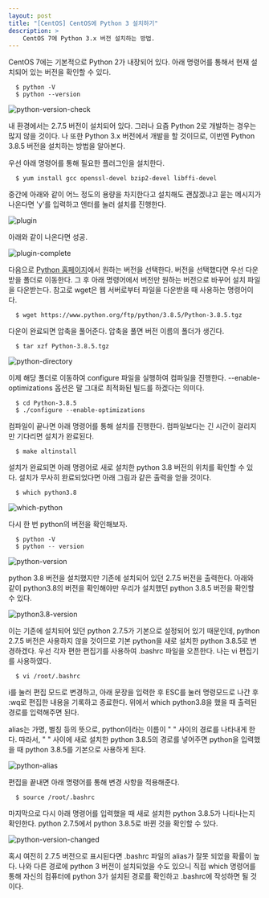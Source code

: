 ```yaml
---
layout: post
title: "[CentOS] CentOS에 Python 3 설치하기"
description: >
    CentOS 7에 Python 3.x 버전 설치하는 방법.
---
```


CentOS 7에는 기본적으로 Python 2가 내장되어 있다.
아래 명령어를 통해서 현재 설치되어 있는 버전을 확인할 수 있다.
```
  $ python -V
  $ python --version
```

![python-version-check](https://github.com/pyeon9/images-for-github-page/blob/main/setup/2021-04/04-14-CentOS-Python-install/01-python-version-check.png?raw=true)

내 환경에서는 2.7.5 버전이 설치되어 있다.
그러나 요즘 Python 2로 개발하는 경우는 많지 않을 것이다. 나 또한 Python 3.x 버전에서 개발을 할 것이므로, 이번엔 Python 3.8.5 버전을 설치하는 방법을 알아본다.

우선 아래 명령어를 통해 필요한 플러그인을 설치한다. 
```
  $ yum install gcc openssl-devel bzip2-devel libffi-devel
```
중간에 아래와 같이 어느 정도의 용량을 차지한다고 설치해도 괜찮겠냐고 묻는 메시지가 나온다면 'y'를 입력하고 엔터를 눌러 설치를 진행한다. 

![plugin](https://github.com/pyeon9/images-for-github-page/blob/main/setup/2021-04/04-14-CentOS-Python-install/02-python-plugin.png?raw=true)

아래와 같이 나온다면 성공.

![plugin-complete](https://github.com/pyeon9/images-for-github-page/blob/main/setup/2021-04/04-14-CentOS-Python-install/03-python-plugin-complete.png?raw=true)


다음으로 [Python 홈페이지](https://www.python.org/downloads/)에서 원하는 버전을 선택한다. 버전을 선택했다면 우선 다운받을 폴더로 이동한다. 그 후 아래 명령어에서 버전만 원하는 버전으로 바꾸어 설치 파일을 다운받는다. 참고로 wget은 웹 서버로부터 파일을 다운받을 때 사용하는 명령어이다. 
```
  $ wget https://www.python.org/ftp/python/3.8.5/Python-3.8.5.tgz
```

다운이 완료되면 압축을 풀어준다.  압축을 풀면 버전 이름의 폴더가 생긴다.
```
  $ tar xzf Python-3.8.5.tgz
```

![python-directory](https://github.com/pyeon9/images-for-github-page/blob/main/setup/2021-04/04-14-CentOS-Python-install/04-python-directory.png?raw=true)

이제 해당 폴더로 이동하여 configure 파일을 실행하여 컴파일을 진행한다. --enable-optimizations 옵션은 말 그대로 최적화된 빌드를 하겠다는 의미다.
```
  $ cd Python-3.8.5
  $ ./configure --enable-optimizations
```

컴파일이 끝나면 아래 명령어를 통해 설치를 진행한다. 컴파일보다는 긴 시간이 걸리지만 기다리면 설치가 완료된다. 
```
  $ make altinstall
```

설치가 완료되면 아래 명령어로 새로 설치한 python 3.8 버전의 위치를 확인할 수 있다. 설치가 무사히 완료되었다면 아래 그림과 같은 출력을 얻을 것이다.
```
  $ which python3.8
```

![which-python](https://github.com/pyeon9/images-for-github-page/blob/main/setup/2021-04/04-14-CentOS-Python-install/05-which-python.png?raw=true)

다시 한 번 python의 버전을 확인해보자.
```
  $ python -V
  $ python -- version
```

![python-version](https://github.com/pyeon9/images-for-github-page/blob/main/setup/2021-04/04-14-CentOS-Python-install/06-python-version-check.png?raw=true)

python 3.8 버전을 설치했지만 기존에 설치되어 있던 2.7.5 버전을 출력한다. 아래와 같이 python3.8의 버전을 확인해야만 우리가 설치했던 python 3.8.5 버전을 확인할 수 있다.

![python3.8-version](https://github.com/pyeon9/images-for-github-page/blob/main/setup/2021-04/04-14-CentOS-Python-install/07-python3.8-version-check.png?raw=true)

이는 기존에 설치되어 있던 python 2.7.5가 기본으로 설정되어 있기 때문인데, python 2.7.5 버전은 사용하지 않을 것이므로 기본 python을 새로 설치한 python 3.8.5로 변경하겠다.
우선 각자 편한 편집기를 사용하여 .bashrc 파일을 오픈한다. 나는 vi 편집기를 사용하였다.
```
  $ vi /root/.bashrc
```

i를 눌러 편집 모드로 변경하고, 아래 문장을 입력한 후 ESC를 눌러 명령모드로 나간 후 :wq로 편집한 내용을 기록하고 종료한다. 위에서 which python3.8을 했을 때 출력된 경로를 입력해주면 된다.

alias는 가명, 별칭 등의 뜻으로, python이라는 이름이 " " 사이의 경로를 나타내게 한다. 따라서, " " 사이에 새로 설치한 python 3.8.5의 경로를 넣어주면 python을 입력했을 때 python 3.8.5를 기본으로 사용하게 된다. 

![python-alias](https://github.com/pyeon9/images-for-github-page/blob/main/setup/2021-04/04-14-CentOS-Python-install/08-python-alias.png?raw=true)

편집을 끝내면 아래 명령어를 통해 변경 사항을 적용해준다.
```
  $ source /root/.bashrc
```

마지막으로 다시 아래 명령어를 입력했을 때 새로 설치한 python 3.8.5가 나타나는지 확인한다. python 2.7.5에서 python 3.8.5로 바뀐 것을 확인할 수 있다.

![python-version-changed](https://github.com/pyeon9/images-for-github-page/blob/main/setup/2021-04/04-14-CentOS-Python-install/09-python-version-changed.png?raw=true)

혹시 여전히 2.7.5 버전으로 표시된다면 .bashrc 파일의 alias가 잘못 되었을 확률이 높다. 나와 다른 경로에 python 3 버전이 설치되었을 수도 있으니 직접 which 명령어를 통해 자신의 컴퓨터에 python 3가 설치된 경로를 확인하고 .bashrc에 작성하면 될 것이다. 



<!-- Last modified: 21-04-15, 10:23 -->